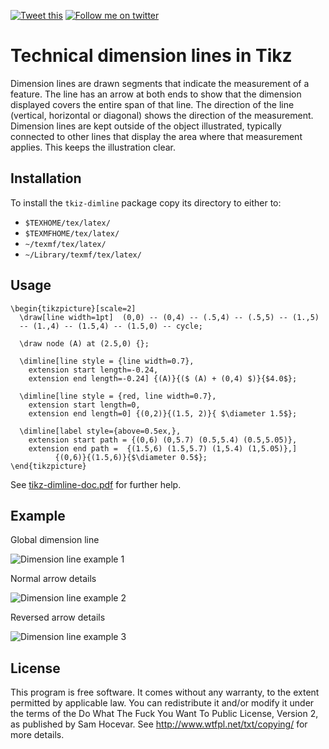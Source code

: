 [![Tweet this](http://img.shields.io/badge/%20-Tweet-00aced.svg)](https://twitter.com/intent/tweet?text=Draw%20technical%20dimension%20lines%20with%20%23TikZ%20and%20%23LaTeX&tw_p=tweetbutton&via=renard_0)
[![Follow me on twitter](http://img.shields.io/badge/Twitter-Follow-00aced.svg)](https://twitter.com/intent/follow?region=follow_link&screen_name=renard_0&tw_p=followbutton)


# Technical dimension lines in Tikz


Dimension lines are drawn segments that indicate the measurement of a
feature. The line has an arrow at both ends to show that the dimension
displayed covers the entire span of that line. The direction of the line
(vertical, horizontal or diagonal) shows the direction of the
measurement. Dimension lines are kept outside of the object illustrated,
typically connected to other lines that display the area where that
measurement applies. This keeps the illustration clear.



## Installation

To install the `tkiz-dimline` package copy its directory to either to:

- `$TEXHOME/tex/latex/`
- `$TEXMFHOME/tex/latex/`
- `~/texmf/tex/latex/`
- `~/Library/texmf/tex/latex/`

## Usage


````Tex
\begin{tikzpicture}[scale=2]
  \draw[line width=1pt]  (0,0) -- (0,4) -- (.5,4) -- (.5,5) -- (1.,5)
  -- (1.,4) -- (1.5,4) -- (1.5,0) -- cycle;

  \draw node (A) at (2.5,0) {};
  
  \dimline[line style = {line width=0.7},
    extension start length=-0.24,
    extension end length=-0.24] {(A)}{($ (A) + (0,4) $)}{$4.0$};

  \dimline[line style = {red, line width=0.7},
    extension start length=0,
    extension end length=0] {(0,2)}{(1.5, 2)}{ $\diameter 1.5$};

  \dimline[label style={above=0.5ex,},
    extension start path = {(0,6) (0,5.7) (0.5,5.4) (0.5,5.05)},
    extension end path =  {(1.5,6) (1.5,5.7) (1,5.4) (1,5.05)},]
          {(0,6)}{(1.5,6)}{$\diameter 0.5$};
\end{tikzpicture}
````

See [tikz-dimline-doc.pdf](tikz-dimline-doc.pdf) for further help.


## Example

Global dimension line

![Dimension line example 1](dimline1.png)

Normal arrow details

![Dimension line example 2](dimline2.png)

Reversed arrow details

![Dimension line example 3](dimline3.png)



## License

This program is free software. It comes without any warranty, to the extent
permitted by applicable law. You can redistribute it and/or modify it under
the terms of the Do What The Fuck You Want To Public License, Version 2, as
published by Sam Hocevar. See http://www.wtfpl.net/txt/copying/ for more
details.
